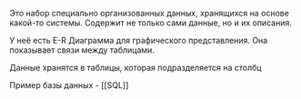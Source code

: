 Это набор специально организованных данных, хранящихся на основе какой-то системы.
Содержит не только сами данные, но и их описания.

У неё есть E-R Диаграмма для графического представления. Она показывает связи между таблицами.

Данные хранятся в таблицы, которая подразделяется на столбц

Пример базы данных - [[SQL]]
